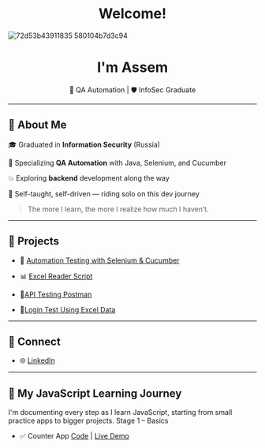 <h1 align="center">Welcome!</h1>

![72d53b43911835 580104b7d3c94](https://github.com/user-attachments/assets/edc4aea3-1084-4cbd-8cb2-e37070a1903b)



<h1 align="center">I'm Assem</h1>
<p align="center">
  🚀 QA Automation | 🛡️ InfoSec Graduate   
</p>


---

## 🧠 About Me

🎓 Graduated in **Information Security** (Russia)
  
🧪 Specializing **QA Automation** with Java, Selenium, and Cucumber
  
💥 Exploring **backend** development along the way
   
🎯 Self-taught, self-driven — riding solo on this dev journey

> The more I learn, the more I realize how much I haven’t.  

---

## 🧰 Projects


- 🔗 [Automation Testing with Selenium & Cucumber](https://github.com/Socoon/Java_Project.git)

- 📊 [Excel Reader Script](https://github.com/Socoon/Excel_Reader_Script)
- 👷[API Testing Postman](https://github.com/Socoon/API-Testing-Postman)
- 📗[Login Test Using Excel Data](https://github.com/Socoon/Login-Test-Using-Excel-Data)

---

## 🔗 Connect

- 🌐 [LinkedIn](https://www.linkedin.com/in/assem-allam-socoon-843365224) 

---

## 🎢 My JavaScript Learning Journey
I'm documenting every step as I learn JavaScript, starting from small practice apps to bigger projects.
Stage 1 – Basics
- ✅ Counter App  [Code](https://github.com/Socoon/Socoon.github.io) | [Live Demo](https://socoon.github.io/)



